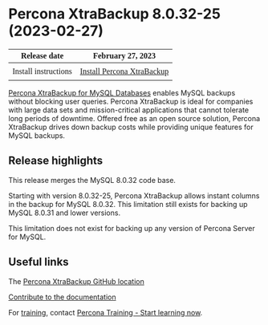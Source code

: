 # Percona XtraBackup 8.0.32-25 (2023-02-27)

<style>
    table {
        width=50%’;
        font-family: Poppins;
    }
    table td {
        border: 0px;
        padding: 8px;
    }
</style>

| Release date | February 27, 2023 |
|---|---|
| Install instructions | [Install Percona XtraBackup](https://www.percona.com/doc/percona-xtrabackup/8.0/installation.html) |


[Percona XtraBackup for MySQL Databases](https://www.percona.com/software/mysql-database/percona-xtrabackup) enables MySQL backups without blocking user queries. Percona XtraBackup is ideal for companies with large data sets and mission-critical applications that cannot tolerate long periods of downtime. Offered free as an open source solution, Percona XtraBackup drives down backup costs while providing unique features for MySQL backups.

## Release highlights

This release merges the MySQL 8.0.32 code base.

Starting with version 8.0.32-25, Percona XtraBackup allows instant columns in the backup for MySQL 8.0.32. This limitation still exists for backing up MySQL 8.0.31 and lower versions.

This limitation does not exist for backing up any version of Percona Server for MySQL.

## Useful links

The [Percona XtraBackup GitHub location](https://github.com/percona/percona-xtrabackup)

[Contribute to the documentation](https://github.com/percona/pxb-docs/blob/8.0/contributing.md)

For [training](https://www.percona.com/training), contact [Percona Training - Start learning now](https://learn.percona.com/contact-me).
